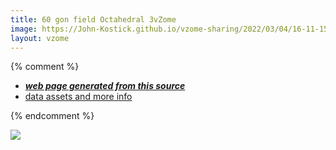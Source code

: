 ```yaml
---
title: 60 gon field Octahedral 3vZome
image: https://John-Kostick.github.io/vzome-sharing/2022/03/04/16-11-15-60-gon field-Octahedral-3vZome/60-gon field-Octahedral-3vZome.png
layout: vzome
---
```


{% comment %}
 - [***web page generated from this source***][post]
 - [data assets and more info][github]

[post]: <https://John-Kostick.github.io/vzome-sharing/2022/03/04/60-gon field-Octahedral-3vZome-16-11-15.html>
[github]: <https://github.com/John-Kostick/vzome-sharing/tree/main/2022/03/04/16-11-15-60-gon field-Octahedral-3vZome/>
{% endcomment %}

<vzome-viewer style="width: 100%; height: 65vh;"
       src="https://John-Kostick.github.io/vzome-sharing/2022/03/04/16-11-15-60-gon field-Octahedral-3vZome/60-gon field-Octahedral-3vZome.vZome" >
  <img src="https://John-Kostick.github.io/vzome-sharing/2022/03/04/16-11-15-60-gon field-Octahedral-3vZome/60-gon field-Octahedral-3vZome.png" />
</vzome-viewer>